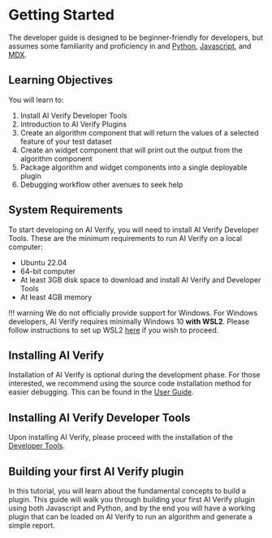 # Getting Started

The developer guide is designed to be beginner-friendly for developers, but assumes some familiarity and proficiency in and [Python](https://docs.python.org/3.10/), [Javascript](https://developer.mozilla.org/en-US/docs/Learn/Getting_started_with_the_web/JavaScript_basics), and [MDX](https://mdxjs.com/docs/).

## Learning Objectives

You will learn to:

1. Install AI Verify Developer Tools
2. Introduction to AI Verify Plugins
3. Create an algorithm component that will return the values of a selected feature of your test dataset
4. Create an widget component that will print out the output from the algorithm component
5. Package algorithm and widget components into a single deployable plugin
6. Debugging workflow other avenues to seek help

## System Requirements

To start developing on AI Verify, you will need to install AI Verify Developer Tools. These are the minimum requirements to run AI Verify on a local computer:

- Ubuntu 22.04
- 64-bit computer
- At least 3GB disk space to download and install AI Verify and Developer Tools
- At least 4GB memory

!!! warning
    We do not officially provide support for Windows. For Windows developers, AI Verify requires minimally Windows 10 **with WSL2**. Please follow instructions to set up WSL2 [here](https://learn.microsoft.com/en-us/windows/wsl/install) if you wish to proceed.

## Installing AI Verify

Installation of AI Verify is optional during the development phase. For those interested, we recommend using the source code installation method for easier debugging. This can be found in the [User Guide](https://imda-btg.github.io/aiverify-user-guide-docs/getting-started/source-code-setup/).

## Installing AI Verify Developer Tools

Upon installing AI Verify, please proceed with the installation of the [Developer Tools](install_aiverify_dev_tools.md).

## Building your first AI Verify plugin

In this tutorial, you will learn about the fundamental concepts to build a plugin. This guide will walk you through building your first AI Verify plugin using both Javascript and Python, and by the end you will have a working plugin that can be loaded on AI Verify to run an algorithm and generate a simple report.